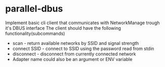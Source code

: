 # parallel-dbus

Implement basic cli client that communicates with NetworkManage  trough it's DBUS interface
The client should have the following functionality(subcommands)
- scan - return available networks by SSID  and signal strength
- connect SSID - connect to SSID using the password read from stdin
- disconnect - disconnect from currently connected network
- Adapter name could also be an argument or ENV variable
